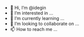 - 👋 Hi, I’m @idegin
- 👀 I’m interested in ...
- 🌱 I’m currently learning ...
- 💞️ I’m looking to collaborate on ...
- 📫 How to reach me ...

<!---
idegin/idegin is a ✨ special ✨ repository because its `README.md` (this file) appears on your GitHub profile.
You can click the Preview link to take a look at your changes.
--->
